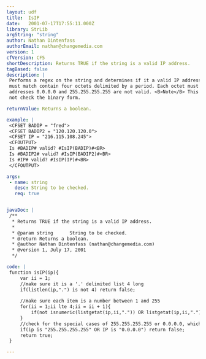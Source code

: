 ```yaml
---
layout: udf
title:  IsIP
date:   2001-07-17T17:55:11.000Z
library: StrLib
argString: "string"
author: Nathan Dintenfass
authorEmail: nathan@changemedia.com
version: 1
cfVersion: CF5
shortDescription: Returns TRUE if the string is a valid IP address.
tagBased: false
description: |
 Performs a regex on the string and determines if it a valid IP address. The value passed
 must match contain four octets delimited by a period. Each octet must be a number from 1 to 255. The
 addresses 0.0.0.0 and 255.255.255.255 are not valid. <B>Note</B> This only checks the octet form of IP addresses. It does
 not check the binary form.

returnValue: Returns a boolean.

example: |
 <CFSET BADIP = "fred">
 <CFSET BADIP2 = "120.120.120.0">
 <CFSET IP = "216.115.108.245">
 <CFOUTPUT>
 Is #BADIP# valid? #IsIP(BADIP)#<BR>
 Is #BADIP2# valid? #IsIP(BADIP2)#<BR>
 Is #IP# valid? #IsIP(IP)#<BR>
 </CFOUTPUT>

args:
 - name: string
   desc: String to be checked.
   req: true


javaDoc: |
 /**
  * Returns TRUE if the string is a valid IP address.
  * 
  * @param string      String to be checked. 
  * @return Returns a boolean. 
  * @author Nathan Dintenfass (nathan@changemedia.com) 
  * @version 1, July 17, 2001 
  */

code: |
 function isIP(ip){
     var ii = 1;
     //make sure it is a '.' delimited list 4 long
     if(listlen(ip,".") is not 4) return false;
 
     //make sure each item is a number between 1 and 255
     for(ii = 1;ii lte 4;ii = ii + 1){
         if(not isnumeric(listgetat(ip,ii,".")) OR listgetat(ip,ii,".") GT 255 OR listgetat(ip,ii,".") LT 0)    return false;
     }
     //check for the special cases of 255.255.255.255 or 0.0.0.0, which is not really valid
     if(ip is "255.255.255.255" OR IP is "0.0.0.0") return false;
     return true;
 }

---
```


